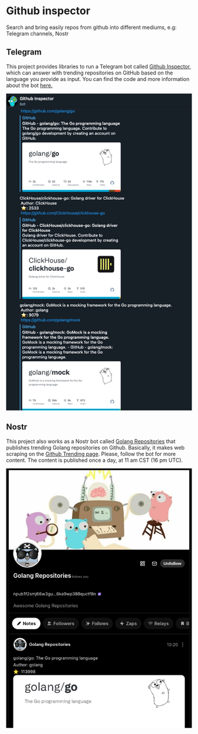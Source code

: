 # Github inspector
Search and bring easily repos from github into different mediums, e.g: Telegram channels, Nostr

## Telegram

This project provides libraries to run a Telegram bot called [Github Inspector](https://t.me/GithubInspectorBot), which can answer with trending repositories on GitHub based on the language you provide as input. You can find the code and more information about the bot [here.](https://github.com/Arturomtz8/github-inspector-telegram)

<img src="screenshots/github-inspector-telegram-bot.png"/>

## Nostr

This project also works as a Nostr bot called [Golang Repositories](https://snort.social/p/npub1f2smj66w3gu2apw3sgapxjwfxgeknp6ae9g8spy7nq6ka9wp388quctf8n) that publishes trending Golang repositories on Github. Basically, it makes web scraping on the [Github Trending page](https://github.com/trending). Please, follow the bot for more content. The content is published once a day, at 11 am CST (16 pm UTC).

<img src="screenshots/nostr-golang-repositories.png"/>
